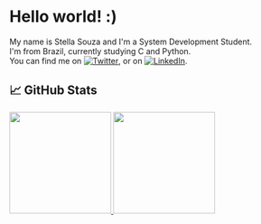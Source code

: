 # Hello world! :)


My name is Stella Souza and I'm a System Development Student. <br>
I'm from Brazil, currently studying C and Python. <br>
You can find me on [![Twitter][1.2]][1],  or on [![LinkedIn][3.2]][3].

<!--
**stellar-uou/stellar-uou** is a ✨ _special_ ✨ repository because its `README.md` (this file) appears on your GitHub profile.

Here are some ideas to get you started:

- 🔭 I’m currently working on ...
- 🌱 I’m currently learning ...
- 👯 I’m looking to collaborate on ...
- 🤔 I’m looking for help with ...
- 💬 Ask me about ...
- 📫 How to reach me: ...
- 😄 Pronouns: ...
- ⚡ Fun fact: ...
-->
## &#x1f4c8; GitHub Stats

<div>
  <a href="https://github.com/stellar-uou">
  <img height="180em" src="https://github-readme-stats.vercel.app/api?username=stellar-uou&show_icons=true&theme=tokyonight&include_all_commits=true&count_private=true"/>
  <img height="180em" src="https://github-readme-stats.vercel.app/api/top-langs/?username=stellar-uou&layout=compact&langs_count=16&theme=tokyonight"/>
</div>

<!-- links to social media icons -->

<!-- icons with padding -->

[1.1]: http://i.imgur.com/tXSoThF.png (twitter icon with padding)
[2.1]: http://i.imgur.com/0o48UoR.png (github icon with padding)

<!-- icons without padding -->

[1.2]: http://i.imgur.com/wWzX9uB.png (twitter icon without padding)
[2.2]: http://i.imgur.com/9I6NRUm.png (github icon without padding)
[3.2]: https://raw.githubusercontent.com/MartinHeinz/MartinHeinz/master/linkedin-3-16.png (LinkedIn icon without padding)


<!-- links to your social media accounts -->

[1]: https://twitter.com/StellaSouzaV
[2]: https://github.com/stellar-uou
[3]: https://www.linkedin.com/in/stellasouzavieira/
